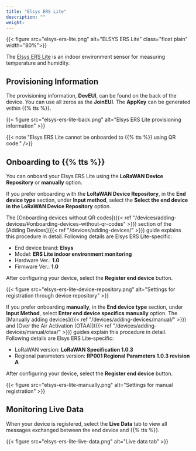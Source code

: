 ```yaml
---
title: "Elsys ERS Lite"
description: ""
weight: 
---
```


{{< figure src="elsys-ers-lite.png" alt="ELSYS ERS Lite" class="float plain" width="80%">}}

The [Elsys ERS Lite](https://www.elsys.se/en/ers-lite/) is an indoor environment sensor for measuring temperature and humidity.

<!--more-->

## Provisioning Information

The provisioning information, **DevEUI**, can be found on the back of the device. You can use all zeros as the **JoinEUI**. The **AppKey** can be generated within {{% tts %}}.

{{< figure src="elsys-ers-lite-back.png" alt="Elsys ERS Lite provisioning information" >}}

{{< note "Elsys ERS Lite cannot be onboarded to {{% tts %}} using QR code." />}}

## Onboarding to {{% tts %}}

You can onboard your Elsys ERS Lite using the **LoRaWAN Device Repository** or **manually** option.

If you prefer onboarding with the **LoRaWAN Device Repository**, in the **End device type** section, under **Input method**, select the **Select the end device in the LoRaWAN Device Repository** option.

The [Onboarding devices without QR codes]({{< ref "/devices/adding-devices/#onboarding-devices-without-qr-codes" >}}) section of the [Adding Devices]({{< ref "/devices/adding-devices/" >}}) guide explains this procedure in detail. Following details are Elsys ERS Lite-specific:

- End device brand: **Elsys**
- Model: **ERS Lite indoor environment monitoring**
- Hardware Ver.: **1.0**
- Firmware Ver.: **1.0**

After configuring your device, select the **Register end device** button.

{{< figure src="elsys-ers-lite-device-repository.png" alt="Settings for registration through device repository" >}}

If you prefer onboarding **manually**, in the **End device type** section, under **Input Method**, select **Enter end device specifics manually** option. The [Manually adding devices]({{< ref "/devices/adding-devices/manual/" >}}) and [Over the Air Activation (OTAA)]({{< ref "/devices/adding-devices/manual/otaa/" >}}) guides explain this procedure in detail. Following details are Elsys ERS Lite-specific:

- LoRaWAN version: **LoRaWAN Specification 1.0.3**
- Regional parameters version: **RP001 Regional Parameters 1.0.3 revision A**

After configuring your device, select the **Register end device** button.

{{< figure src="elsys-ers-lite-manually.png" alt="Settings for manual registration" >}}

## Monitoring Live Data

When your device is registered, select the **Live Data** tab to view all messages exchanged between the end device and {{% tts %}}.

{{< figure src="elsys-ers-lite-live-data.png" alt="Live data tab" >}}
